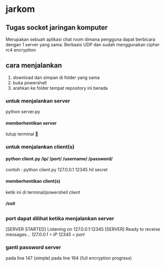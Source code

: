 # jarkom
## Tugas socket jaringan komputer
Merupakan sebuah aplikasi chat room dimana pengguna dapat berbicara dengan 1 server yang sama.
Berbasis UDP dan sudah menggunakan cipher rc4 encryption

## cara menjalankan
1. download dan simpan di folder yang sama
2. buka powershell
3. arahkan ke folder tempat repository ini berada
   
### untuk menjalankan server
python server.py
#### memberhentikan server
tutup terminal 🙏
   
### untuk menjalankan client(s)
#### python client.py /ip/ /port/ /username/ /password/
contoh : python client.py 127.0.0.1 12345 hil secret
#### memberhentikan client(s)
ketik ini di terminal/powershell client
##### /exit
## 

### port dapat dilihat ketika menjalankan server
[SERVER STARTED] Listening on 127.0.0.1:12345
[SERVER] Ready to receive messages...
*127.0.0.1 = IP*
*12345 = port*

### ganti password server
pada line 147 (simple)
pada line 164 (full encryption progress)

